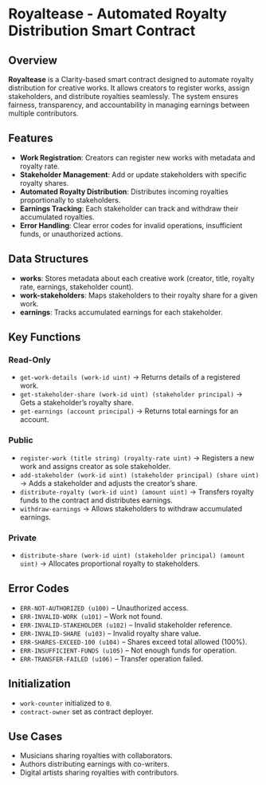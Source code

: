 # Royaltease - Automated Royalty Distribution Smart Contract

## Overview

**Royaltease** is a Clarity-based smart contract designed to automate royalty distribution for creative works. It allows creators to register works, assign stakeholders, and distribute royalties seamlessly. The system ensures fairness, transparency, and accountability in managing earnings between multiple contributors.

## Features

* **Work Registration**: Creators can register new works with metadata and royalty rate.
* **Stakeholder Management**: Add or update stakeholders with specific royalty shares.
* **Automated Royalty Distribution**: Distributes incoming royalties proportionally to stakeholders.
* **Earnings Tracking**: Each stakeholder can track and withdraw their accumulated royalties.
* **Error Handling**: Clear error codes for invalid operations, insufficient funds, or unauthorized actions.

## Data Structures

* **works**: Stores metadata about each creative work (creator, title, royalty rate, earnings, stakeholder count).
* **work-stakeholders**: Maps stakeholders to their royalty share for a given work.
* **earnings**: Tracks accumulated earnings for each stakeholder.

## Key Functions

### Read-Only

* `get-work-details (work-id uint)` → Returns details of a registered work.
* `get-stakeholder-share (work-id uint) (stakeholder principal)` → Gets a stakeholder’s royalty share.
* `get-earnings (account principal)` → Returns total earnings for an account.

### Public

* `register-work (title string) (royalty-rate uint)` → Registers a new work and assigns creator as sole stakeholder.
* `add-stakeholder (work-id uint) (stakeholder principal) (share uint)` → Adds a stakeholder and adjusts the creator’s share.
* `distribute-royalty (work-id uint) (amount uint)` → Transfers royalty funds to the contract and distributes earnings.
* `withdraw-earnings` → Allows stakeholders to withdraw accumulated earnings.

### Private

* `distribute-share (work-id uint) (stakeholder principal) (amount uint)` → Allocates proportional royalty to stakeholders.

## Error Codes

* `ERR-NOT-AUTHORIZED (u100)` – Unauthorized access.
* `ERR-INVALID-WORK (u101)` – Work not found.
* `ERR-INVALID-STAKEHOLDER (u102)` – Invalid stakeholder reference.
* `ERR-INVALID-SHARE (u103)` – Invalid royalty share value.
* `ERR-SHARES-EXCEED-100 (u104)` – Shares exceed total allowed (100%).
* `ERR-INSUFFICIENT-FUNDS (u105)` – Not enough funds for operation.
* `ERR-TRANSFER-FAILED (u106)` – Transfer operation failed.

## Initialization

* `work-counter` initialized to `0`.
* `contract-owner` set as contract deployer.

## Use Cases

* Musicians sharing royalties with collaborators.
* Authors distributing earnings with co-writers.
* Digital artists sharing royalties with contributors.
